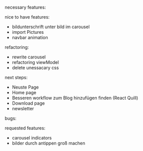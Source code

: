 necessary features:

nice to have features:
- bildunterschrift unter bild im carousel
- import Pictures
- navbar animation

refactoring:
- rewrite carousel
- refactoring viewModel
- delete unessacary css

next steps:
- Neuste Page
- Home page
- Besseren workflow zum Blog hinzufügen finden (React Quill)
- Download page
- newsletter
  

bugs:


requested features:
- carousel indicators
- bilder durch antippen groß machen
  



  


  



